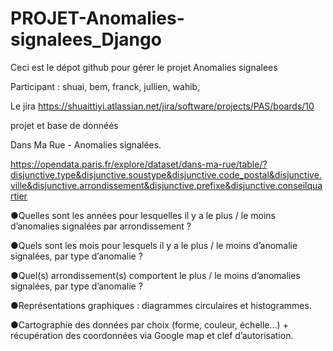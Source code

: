 ﻿# PROJET-Anomalies-signalees_Django
Ceci est le dépot github pour gérer le projet Anomalies signalees

Participant : shuai, bem, franck, jullien, wahib,

Le jira https://shuaittiyi.atlassian.net/jira/software/projects/PAS/boards/10

projet et base de donnéés

Dans Ma Rue - Anomalies signalées.

https://opendata.paris.fr/explore/dataset/dans-ma-rue/table/?disjunctive.type&disjunctive.soustype&disjunctive.code_postal&disjunctive.ville&disjunctive.arrondissement&disjunctive.prefixe&disjunctive.conseilquartier

●Quelles sont les années pour lesquelles il y a le plus / le moins d’anomalies signalées par arrondissement ?

●Quels sont les mois pour lesquels il y a le plus / le moins d’anomalie signalées, par type d’anomalie ?

●Quel(s) arrondissement(s) comportent le plus / le moins d’anomalies signalées, par type d’anomalie ?

●Représentations graphiques : diagrammes circulaires et histogrammes. 

●Cartographie des données par choix (forme, couleur, échelle…) + récupération des coordonnées via Google map et clef d’autorisation.
